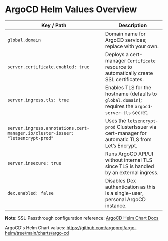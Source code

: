 # ArgoCD Helm Values Overview

| Key / Path                                      | Description                                                                                          |
|-------------------------------------------------|------------------------------------------------------------------------------------------------------|
| `global.domain`                                 | Domain name for ArgoCD services; replace with your own.                                              |
| `server.certificate.enabled: true`              | Deploys a cert-manager `Certificate` resource to automatically create SSL certificates.              |
| `server.ingress.tls: true`                      | Enables TLS for the hostname (defaults to `global.domain`); requires the `argocd-server-tls` secret. |
| `server.ingress.annotations.cert-manager.io/cluster-issuer: "letsencrypt-prod"` | Uses the `letsencrypt-prod` ClusterIssuer via cert-manager for automatic TLS from Let’s Encrypt. |
| `server.insecure: true`                         | Runs ArgoCD API/UI without internal TLS since TLS is handled by an external ingress.                 |
| `dex.enabled: false`                            | Disables Dex authentication as this is a single-user, personal ArgoCD instance.                      |

**Note:** SSL-Passthrough configuration reference: [ArgoCD Helm Chart Docs](https://github.com/argoproj/argo-helm/tree/main/charts/argo-cd#ssl-passthrough)

ArgoCD's Helm Chart values: https://github.com/argoproj/argo-helm/tree/main/charts/argo-cd